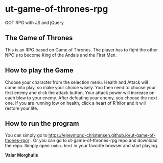 # ut-game-of-thrones-rpg
GOT RPG with JS and jQuery

## The Game of Thrones

This is an RPG based on Game of Thrones. The player has to fight the other NPC's to become King of the Andals and the First Men. 

## How to play the Game

Choose your character from the selection menu. Health and Attack will come into play, so make your choice wisely. You then need to choose your first enemy and click the attack button. Your attack power will increase on each blow to your enemy. After defeating your enemy, you choose the next one. If you are running low on health, click a heart of R'hllor and it will restore your life.

## How to run the program

You can simply go to https://ejreymond-christensen.github.io/ut-game-of-thones-rpg/ . Or you can go to ut-game-of-thrones-rpg repo and download the repo. Simply open `index.html` in your favorite browser and start playing.


**Valar Morghulis**
